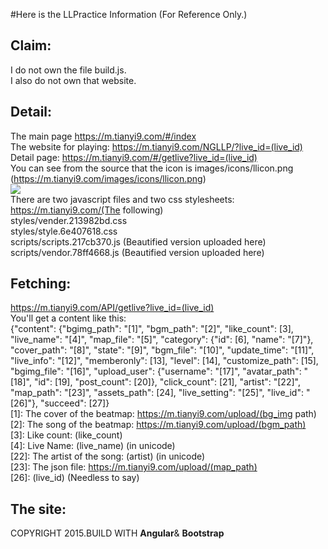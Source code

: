 #Here is the LLPractice Information (For Reference Only.)

Claim:
-
I do not own the file build.js.<br>
I also do not own that website.

Detail:
-
The main page https://m.tianyi9.com/#/index<br>
The website for playing: https://m.tianyi9.com/NGLLP/?live_id=(live_id)<br>
Detail page: https://m.tianyi9.com/#/getlive?live_id=(live_id)<br>
You can see from the source that the icon is images/icons/llicon.png (https://m.tianyi9.com/images/icons/llicon.png)<br>
<img src="https://m.tianyi9.com/images/icons/llicon.png"><br>
There are two javascript files and two css stylesheets:<br>
https://m.tianyi9.com/(The following)<br>
styles/vender.213982bd.css<br>
styles/style.6e407618.css<br>
scripts/scripts.217cb370.js (Beautified version uploaded here)<br>
scripts/vendor.78ff4668.js (Beautified version uploaded here)<br>

Fetching:
-
https://m.tianyi9.com/API/getlive?live_id=(live_id)<br>
You'll get a content like this:<br>
{"content": {"bgimg_path": "[1]", "bgm_path": "[2]", "like_count": [3], "live_name": "[4]", "map_file": "[5]", "category": {"id": [6], "name": "[7]"}, "cover_path": "[8]", "state": "[9]", "bgm_file": "[10]", "update_time": "[11]", "live_info": "[12]", "memberonly": [13], "level": [14], "customize_path": [15], "bgimg_file": "[16]", "upload_user": {"username": "[17]", "avatar_path": "[18]", "id": [19], "post_count": [20]}, "click_count": [21], "artist": "[22]", "map_path": "[23]", "assets_path": [24], "live_setting": "[25]", "live_id": "[26]"}, "succeed": [27]}<br>
[1]: The cover of the beatmap: https://m.tianyi9.com/upload/(bg_img path)<br>
[2]: The song of the beatmap: https://m.tianyi9.com/upload/(bgm_path)<br>
[3]: Like count: (like_count)<br>
[4]: Live Name: (live_name) (in unicode)<br>
[22]: The artist of the song: (artist) (in unicode)<br>
[23]: The json file: https://m.tianyi9.com/upload/(map_path)<br>
[26]: (live_id) (Needless to say)

The site:
-
COPYRIGHT 2015.BUILD WITH <b>Angular</b>& <b>Bootstrap</b>
